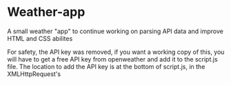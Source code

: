 # Weather-app
A small weather "app" to continue working on parsing API data and improve HTML and CSS abilites

For safety, the API key was removed, if you want a working copy of this, you will have to get a free API key from openweather and add it to the script.js file.
The location to add the API key is at the bottom of script.js, in the XMLHttpRequest's 
